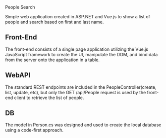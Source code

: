 People Search

Simple web application created in ASP.NET  and Vue.js to show a list of people and search based on first and last name.

## Front-End

The front-end consists of a single page application utilizing the Vue.js JavaScript framework to create the UI, manipulate the DOM, and bind data from the server onto the application in a table.   

## WebAPI

The standard REST endpoints are included in the PeopleController(create, list, update, etc), but only the GET /api/People request is used by the front-end client to retrieve the list of people.

## DB

The model in Person.cs was designed and used to create the local database using a code-first approach.